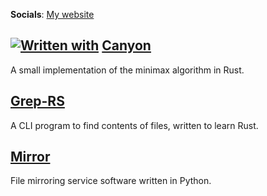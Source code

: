 **Socials**: [My website](https://raaff.dev)

## [![Written with](https://skillicons.dev/icons?i=rs)](https://skillicons.dev) [Canyon](https://github.com/matthewraaff/canyon)
A small implementation of the minimax algorithm in Rust.

## [Grep-RS](https://github.com/matthewraaff/grep-rs)
A CLI program to find contents of files, written to learn Rust.

## [Mirror](https://github.com/matthewraaff/mirror)
File mirroring service software written in Python.

